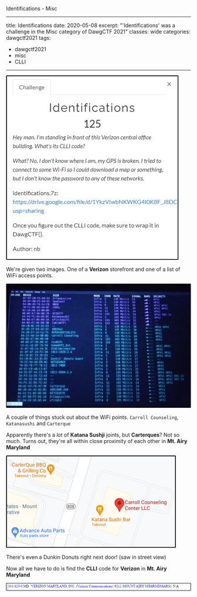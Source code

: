 Identifications - Misc

---
title: Identifications
date: 2020-05-08
excerpt: "'Identifications' was a challenge in the Misc category of DawgCTF 2021"
classes: wide
categories: dawgctf2021
tags:
  - dawgctf2021
  - misc
  - CLLI
---


![img](/assets/images/ctf/dawgctf2021-identifications/0.png)

We're given two images. One of a **Verizon** storefront and one of a list of WiFi access points. 



![img](/assets/images/ctf/dawgctf2021-identifications/1.png)

A couple of things stuck out about the WiFi points. `Carroll Counseling`, `Katanasushi` and `Carterque`

Apparently there's a *lot* of **Katana Sushji** joints, but **Carterques**? Not so much. Turns out, they're all within close proximity of each other in **Mt. Airy Maryland**


![img](/assets/images/ctf/dawgctf2021-identifications/2.png)

There's even a Dunkin Donuts right next door! (saw in street view)

Now all we have to do is find the **CLLI** code for **Verizon** in **Mt. Airy Maryland**


![img](/assets/images/ctf/dawgctf2021-identifications/3.png)
